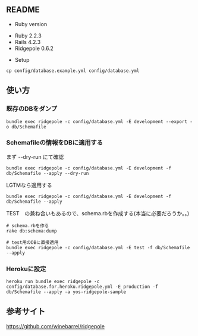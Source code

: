 ## README

* Ruby version

- Ruby 2.2.3
- Rails 4.2.3
- Ridgepole 0.6.2

* Setup

```
cp config/database.example.yml config/database.yml
```

## 使い方

### 既存のDBをダンプ

```
bundle exec ridgepole -c config/database.yml -E development --export -o db/Schemafile
```

### Schemafileの情報をDBに適用する

まず --dry-run にて確認

```
bundle exec ridgepole -c config/database.yml -E development -f db/Schemafile --apply --dry-run
```

LGTMなら適用する

```
bundle exec ridgepole -c config/database.yml -E development -f db/Schemafile --apply
```

TEST　の兼ね合いもあるので、schema.rbを作成する(本当に必要だろうか。。)

```
# schema.rbを作る
rake db:schema:dump

# test用のDBに直接適用
bundle exec ridgepole -c config/database.yml -E test -f db/Schemafile --apply
```

### Herokuに設定

```
heroku run bundle exec ridgepole -c config/database.for.heroku.ridgepole.yml -E production -f db/Schemafile --apply -a yos-ridgepole-sample
```

## 参考サイト

https://github.com/winebarrel/ridgepole
